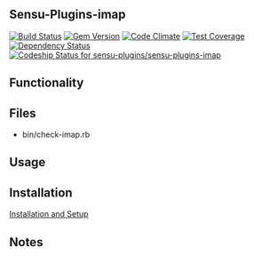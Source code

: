 ## Sensu-Plugins-imap

[![Build Status](https://travis-ci.org/sensu-plugins/sensu-plugins-imap.svg?branch=master)](https://travis-ci.org/sensu-plugins/sensu-plugins-imap)
[![Gem Version](https://badge.fury.io/rb/sensu-plugins-imap.svg)](http://badge.fury.io/rb/sensu-plugins-imap)
[![Code Climate](https://codeclimate.com/github/sensu-plugins/sensu-plugins-imap/badges/gpa.svg)](https://codeclimate.com/github/sensu-plugins/sensu-plugins-imap)
[![Test Coverage](https://codeclimate.com/github/sensu-plugins/sensu-plugins-imap/badges/coverage.svg)](https://codeclimate.com/github/sensu-plugins/sensu-plugins-imap)
[![Dependency Status](https://gemnasium.com/sensu-plugins/sensu-plugins-imap.svg)](https://gemnasium.com/sensu-plugins/sensu-plugins-imap)
[ ![Codeship Status for sensu-plugins/sensu-plugins-imap](https://codeship.com/projects/33e9b8c0-e95c-0132-0bbe-56071da69c74/status?branch=master)](https://codeship.com/projects/82944)

## Functionality

## Files
 * bin/check-imap.rb

## Usage

## Installation

[Installation and Setup](https://github.com/sensu-plugins/documentation/blob/master/user_docs/installation_instructions.md)

## Notes
